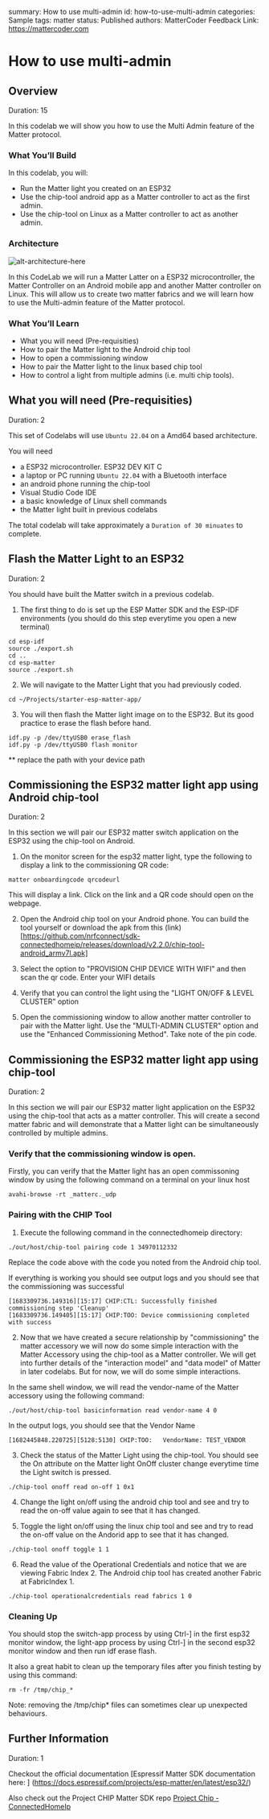summary: How to use multi-admin
id: how-to-use-multi-admin
categories: Sample
tags: matter
status: Published 
authors: MatterCoder
Feedback Link: https://mattercoder.com

# How to use multi-admin
<!-- ------------------------ -->
## Overview 
Duration: 15

In this codelab we will show you how to use the Multi Admin feature of the Matter protocol.

### What You’ll Build 
In this codelab, you will:
- Run the Matter light you created on an ESP32
- Use the chip-tool android app as a Matter controller to act as the first admin.
- Use the chip-tool on Linux as a Matter controller to act as another admin.

### Architecture
![alt-architecture-here](assets/matter_multi_admin.png)

In this CodeLab we will run a Matter Latter on a ESP32 microcontroller, the Matter Controller on an Android mobile app and another Matter controller on Linux. This will allow us to create two matter fabrics and we will learn how to use the Multi-admin feature of the Matter protocol.

### What You’ll Learn 
- What you will need (Pre-requisities)
- How to pair the Matter light to the Android chip tool
- How to open a commissioning window
- How to pair the Matter light to the linux based chip tool
- How to control a light from multiple admins (i.e. multi chip tools).

<!-- ------------------------ -->
## What you will need (Pre-requisities)
Duration: 2

This set of Codelabs will use `Ubuntu 22.04` on a Amd64 based architecture.

You will need
- a ESP32 microcontroller. ESP32 DEV KIT C
- a laptop or PC running `Ubuntu 22.04` with a Bluetooth interface
- an android phone running the chip-tool
- Visual Studio Code IDE
- a basic knowledge of Linux shell commands
- the Matter light built in previous codelabs

The total codelab will take approximately a `Duration of 30 minuates` to complete. 

<!-- ------------------------ -->
## Flash the Matter Light to an ESP32 
Duration: 2

You should have built the Matter switch in a previous codelab.

1. The first thing to do is set up the ESP Matter SDK and the ESP-IDF environments (you should do this step everytime you open a new terminal)

```shell
cd esp-idf
source ./export.sh
cd ..
cd esp-matter
source ./export.sh
```

2. We will navigate to the Matter Light that you had previously coded.

```shell
cd ~/Projects/starter-esp-matter-app/
```

3. You will then flash the Matter light image on to the ESP32. But its good practice to erase the flash before hand.

```shell
idf.py -p /dev/ttyUSB0 erase_flash
idf.py -p /dev/ttyUSB0 flash monitor 
```

** replace the path with your device path

<!-- ------------------------ -->
## Commissioning the ESP32 matter light app using Android chip-tool
Duration: 2

In this section we will pair our ESP32 matter switch application on the ESP32 using the chip-tool on Android.

1. On the monitor screen for the esp32 matter light, type the following to display a link to the commissioning QR code:
```shell
matter onboardingcode qrcodeurl
```

This will display a link. Click on the link and a QR code should open on the webpage.

2. Open the Android chip tool on your Android phone.
You can build the tool yourself or download the apk from this (link) [https://github.com/nrfconnect/sdk-connectedhomeip/releases/download/v2.2.0/chip-tool-android_armv7l.apk] 

3. Select the option to "PROVISION CHIP DEVICE WITH WIFI" and then scan the qr code. Enter your WIFI details

4. Verify that you can control the light using the "LIGHT ON/OFF & LEVEL CLUSTER" option

5. Open the commissioning window to allow another matter controller to pair with the Matter light. 
Use the "MULTI-ADMIN CLUSTER" option and use the "Enhanced Commissioning Method". Take note of the pin code.

<!-- ------------------------ -->
## Commissioning the ESP32 matter light app using chip-tool
Duration: 2

In this section we will pair our ESP32 matter light application on the ESP32 using the chip-tool that acts as a matter controller. This will create a second matter fabric and will demonstrate that a Matter light can be simultaneously controlled by multiple admins.

### Verify that the commissioning window is open.

Firstly, you can verify that the Matter light has an open commissoning window by using the following command on a terminal on your linux host

```shell
avahi-browse -rt _matterc._udp
```

### Pairing with the CHIP Tool

1. Execute the following command in the connectedhomeip directory:

```shell
./out/host/chip-tool pairing code 1 34970112332
```

Replace the code above with the code you noted from the Android chip tool.


If everything is working you should see output logs and you should see that the commissioning was successful

```shell
[1683309736.149316][15:17] CHIP:CTL: Successfully finished commissioning step 'Cleanup'
[1683309736.149405][15:17] CHIP:TOO: Device commissioning completed with success
```

2. Now that we have created a secure relationship by "commissioning" the matter accessory we will now do some simple interaction with the Matter Accessory using the chip-tool as a Matter controller. We will get into further details  of the "interaction model" and "data model" of Matter in later codelabs. But for now, we will do some simple interactions.

In the same shell window, we will read the vendor-name of the Matter accessory using the following command:

```shell
./out/host/chip-tool basicinformation read vendor-name 4 0
```

In the output logs, you should see that the Vendor Name

```shell
[1682445848.220725][5128:5130] CHIP:TOO:   VendorName: TEST_VENDOR
```

3. Check the status of the Matter Light using the chip-tool. 
You should see the On attribute on the Matter light OnOff cluster change everytime time the Light switch is pressed.

```shell
./chip-tool onoff read on-off 1 0x1
```

4. Change the light on/off using the android chip tool and see and try to read the on-off value again to see that it has changed.

5. Toggle the light on/off using the linux chip tool and see and try to read the on-off value on the Andorid app to see that it has changed.

```shell
./chip-tool onoff toggle 1 1
```

6. Read the value of the Operational Credentials and notice that we are viewing Fabric Index 2. The Android chip tool has created another Fabric at FabricIndex 1.

```shell
./chip-tool operationalcredentials read fabrics 1 0
```

### Cleaning Up
You should stop the switch-app process by using Ctrl-] in the first esp32 monitor window, the light-app process by using Ctrl-] in 
the second esp32 monitor window and then run idf erase flash.

It also a great habit to clean up the temporary files after you finish testing by using this command:
```shell
rm -fr /tmp/chip_*
```
Note: removing the /tmp/chip* files can sometimes clear up unexpected behaviours.


<!-- ------------------------ -->
## Further Information
Duration: 1

Checkout the official documentation [Espressif Matter SDK documentation here: ] (https://docs.espressif.com/projects/esp-matter/en/latest/esp32/)

Also check out the Project CHIP Matter SDK repo [Project Chip - ConnectedHomeIp](https://github.com/project-chip/connectedhomeip/tree/master/docs)

